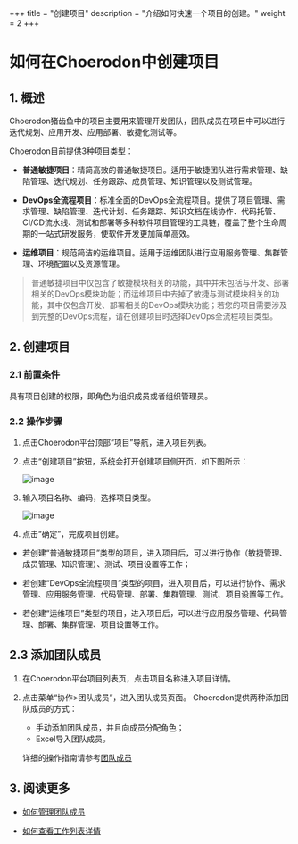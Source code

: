 +++
title = "创建项目"
description = "介绍如何快速一个项目的创建。"
weight = 2
+++


# 如何在Choerodon中创建项目

## 1. 概述

Choerodon猪齿鱼中的项目主要用来管理开发团队，团队成员在项目中可以进行迭代规划、应用开发、应用部署、敏捷化测试等。

Choerodon目前提供3种项目类型：


- **普通敏捷项目**：精简高效的普通敏捷项目。适用于敏捷团队进行需求管理、缺陷管理、迭代规划、任务跟踪、成员管理、知识管理以及测试管理。    

- **DevOps全流程项目**：标准全面的DevOps全流程项目。提供了项目管理、需求管理、缺陷管理、迭代计划、任务跟踪、知识文档在线协作、代码托管、CI/CD流水线、测试和部署等多种软件项目管理的工具链，覆盖了整个生命周期的一站式研发服务，使软件开发更加简单高效。    
 
- **运维项目**：规范简洁的运维项目。适用于运维团队进行应用服务管理、集群管理、环境配置以及资源管理。     

<blockquote class="note">
 普通敏捷项目中仅包含了敏捷模块相关的功能，其中并未包括与开发、部署相关的DevOps模块功能；而运维项目中去掉了敏捷与测试模块相关的功能，其中仅包含开发、部署相关的DevOps模块功能；若您的项目需要涉及到完整的DevOps流程，请在创建项目时选择DevOps全流程项目类型。
</blockquote>  

## 2. 创建项目

### 2.1 前置条件

具有项目创建的权限，即角色为组织成员或者组织管理员。

### 2.2 操作步骤

1. 点击Choerodon平台顶部“项目”导航，进入项目列表。
2. 点击“创建项目”按钮，系统会打开创建项目侧开页，如下图所示：

    ![image](/docs/user-guide/image/projects-01.png)

3. 输入项目名称、编码，选择项目类型。

    ![image](/docs/user-guide/image/projects-02.png)

4. 点击“确定”，完成项目创建。  

 - 若创建“普通敏捷项目”类型的项目，进入项目后，可以进行协作（敏捷管理、成员管理、知识管理）、测试、项目设置等工作；  

 - 若创建“DevOps全流程项目”类型的项目，进入项目后，可以进行协作、需求管理、应用服务管理、代码管理、部署、集群管理、测试、项目设置等工作。  

 - 若创建“运维项目”类型的项目，进入项目后，可以进行应用服务管理、代码管理、部署、集群管理、项目设置等工作。


## 2.3 添加团队成员

1. 在Choerodon平台项目列表页，点击项目名称进入项目详情。
2. 点击菜单“协作>团队成员”，进入团队成员页面。
    Choerodon提供两种添加团队成员的方式：
    - 手动添加团队成员，并且向成员分配角色；
    - Excel导入团队成员。

    详细的操作指南请参考[团队成员](../cooperation/teammember)
    
## 3. 阅读更多

- [如何管理团队成员](../cooperation/teammember)

- [如何查看工作列表详情](../cooperation/work-lists)